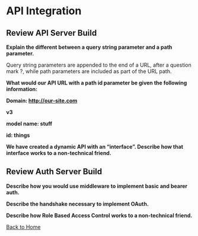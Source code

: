 # API Integration

## Review API Server Build

**Explain the different between a query string parameter and a path parameter.**

Query string parameters are appended to the end of a URL, after a question mark ?, while path parameters are included as part of the URL path.

**What would our API URL with a path id parameter be given the following information:**



**Domain: http://our-site.com**



**v3**



**model name: stuff**



**id: things**



**We have created a dynamic API with an “interface”. Describe how that interface works to a non-technical friend.**



## Review Auth Server Build
**Describe how you would use middleware to implement basic and bearer auth.**



**Describe the handshake necessary to implement OAuth.**



**Describe how Role Based Access Control works to a non-technical friend.**






[Back to Home](../README.md)